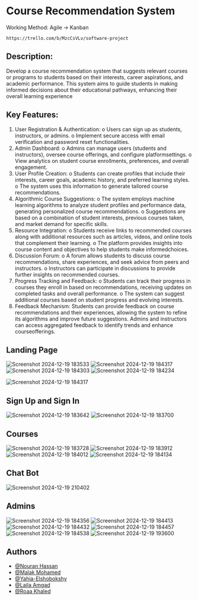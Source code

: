 # Course Recommendation System

 Working Method:
     Agile -> Kanban
     
    https://trello.com/b/MzcCsVLv/software-project
     
## Description:

Develop a course recommendation system that suggests relevant courses or programs to students based on their
interests, career aspirations, and academic performance. This system aims to guide students in making informed
decisions about their educational pathways, enhancing their overall learning experience

## Key Features:

1. User Registration & Authentication:
o Users can sign up as students, instructors, or admins.
o Implement secure access with email verification and password reset functionalities.
2. Admin Dashboard:
o Admins can manage users (students and instructors), oversee course offerings, and configure platformsettings.
o View analytics on student course enrollments, preferences, and overall engagement.
3. User Profile Creation:
o Students can create profiles that include their interests, career goals, academic history, and preferred learning
styles.
o The system uses this information to generate tailored course recommendations.
4. Algorithmic Course Suggestions:
o The system employs machine learning algorithms to analyze student profiles and performance data, generating
personalized course recommendations.
o Suggestions are based on a combination of student interests, previous courses taken, and market demand for
specific skills.
5. Resource Integration:
o Students receive links to recommended courses along with additional resources such as articles, videos, and
online tools that complement their learning.
o The platform provides insights into course content and objectives to help students make informedchoices.
6. Discussion Forum:
o A forum allows students to discuss course recommendations, share experiences, and seek advice from peers
and instructors.
o Instructors can participate in discussions to provide further insights on recommended courses.
7. Progress Tracking and Feedback:
o Students can track their progress in courses they enroll in based on recommendations, receiving updates on
completed tasks and overall performance.
o The system can suggest additional courses based on student progress and evolving interests.
8. Feedback Mechanism:
Students can provide feedback on course recommendations and their experiences, allowing the system to refine its
algorithms and improve future suggestions.
Admins and instructors can access aggregated feedback to identify trends and enhance courseofferings.
## Landing Page
![Screenshot 2024-12-19 183533](https://github.com/user-attachments/assets/7d9270b1-3016-40dd-8cc7-90d2ffe06042)
![Screenshot 2024-12-19 184317](https://github.com/user-attachments/assets/627f4541-56ba-43e1-b0e2-a4a82fede462)
![Screenshot 2024-12-19 184303](https://github.com/user-attachments/assets/39c6f742-5eeb-4898-b5bd-3750d36da712)
![Screenshot 2024-12-19 184234](https://github.com/user-attachments/assets/d30f3e15-4a1e-4832-89d0-d37bba0a1ec4)

![Screenshot 2024-12-19 184317](https://github.com/user-attachments/assets/0c18314b-112f-4c7b-899a-30ff774b953d)

## Sign Up and Sign In
![Screenshot 2024-12-19 183642](https://github.com/user-attachments/assets/0aac0d54-cd3c-4b7e-90c3-90b652631d62)
![Screenshot 2024-12-19 183700](https://github.com/user-attachments/assets/b20e75c0-54df-4089-b641-0e84eb407640)

## Courses
![Screenshot 2024-12-19 183728](https://github.com/user-attachments/assets/7e9dba34-0cfe-4225-b58a-881cb4c2bf44)
![Screenshot 2024-12-19 183912](https://github.com/user-attachments/assets/0ea8306a-e38c-42c0-a074-cbee331391a0)
![Screenshot 2024-12-19 184012](https://github.com/user-attachments/assets/466f0eb4-11cc-430a-97d2-a2f81a771612)
![Screenshot 2024-12-19 184134](https://github.com/user-attachments/assets/d91ba797-6ba5-4579-b75f-61b95b31182d)

## Chat Bot
![Screenshot 2024-12-19 210402](https://github.com/user-attachments/assets/fea56a07-41fa-4327-8a80-f85ba23cc39d)

## Admins
![Screenshot 2024-12-19 184356](https://github.com/user-attachments/assets/bea68722-ede3-40cd-a4ac-de30cf8a2307)
![Screenshot 2024-12-19 184413](https://github.com/user-attachments/assets/1c77acba-8eb9-4557-936b-6a4b4e00498a)
![Screenshot 2024-12-19 184432](https://github.com/user-attachments/assets/41bc28b3-ff3a-48c5-ae49-07d88c98fc13)
![Screenshot 2024-12-19 184457](https://github.com/user-attachments/assets/ee1cefa7-7413-4fb0-be18-382b437cf53e)
![Screenshot 2024-12-19 184538](https://github.com/user-attachments/assets/fd10ca0e-9bc4-4ef2-8b1d-f9f28994f305)
![Screenshot 2024-12-19 193600](https://github.com/user-attachments/assets/15a1b533-121c-4034-a793-12bd2ea00c8f)


## Authors
- [@Nouran Hassan](https://github.com/Nouran246)
- [@Malak Mohamed](https://github.com/MalakMohameed)
- [@Yahia-Elshobokshy](https://github.com/Yahia-Elshobokshy)
- [@Laila Amgad](https://github.com/Laila4563)
- [@Roaa Khaled](https://github.com/Rowlkh)
